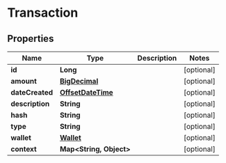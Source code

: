 # Transaction

## Properties
Name | Type | Description | Notes
------------ | ------------- | ------------- | -------------
**id** | **Long** |  |  [optional]
**amount** | [**BigDecimal**](BigDecimal.md) |  |  [optional]
**dateCreated** | [**OffsetDateTime**](OffsetDateTime.md) |  |  [optional]
**description** | **String** |  |  [optional]
**hash** | **String** |  |  [optional]
**type** | **String** |  |  [optional]
**wallet** | [**Wallet**](Wallet.md) |  |  [optional]
**context** | **Map&lt;String, Object&gt;** |  |  [optional]
